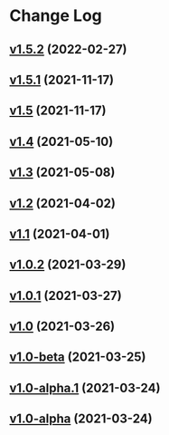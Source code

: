 # Change Log

## [v1.5.2](https://github.com/thewizardplusplus/go-exercises-backend/tree/v1.5.2) (2022-02-27)

## [v1.5.1](https://github.com/thewizardplusplus/go-exercises-backend/tree/v1.5.1) (2021-11-17)

## [v1.5](https://github.com/thewizardplusplus/go-exercises-backend/tree/v1.5) (2021-11-17)

## [v1.4](https://github.com/thewizardplusplus/go-exercises-backend/tree/v1.4) (2021-05-10)

## [v1.3](https://github.com/thewizardplusplus/go-exercises-backend/tree/v1.3) (2021-05-08)

## [v1.2](https://github.com/thewizardplusplus/go-exercises-backend/tree/v1.2) (2021-04-02)

## [v1.1](https://github.com/thewizardplusplus/go-exercises-backend/tree/v1.1) (2021-04-01)

## [v1.0.2](https://github.com/thewizardplusplus/go-exercises-backend/tree/v1.0.2) (2021-03-29)

## [v1.0.1](https://github.com/thewizardplusplus/go-exercises-backend/tree/v1.0.1) (2021-03-27)

## [v1.0](https://github.com/thewizardplusplus/go-exercises-backend/tree/v1.0) (2021-03-26)

## [v1.0-beta](https://github.com/thewizardplusplus/go-exercises-backend/tree/v1.0-beta) (2021-03-25)

## [v1.0-alpha.1](https://github.com/thewizardplusplus/go-exercises-backend/tree/v1.0-alpha.1) (2021-03-24)

## [v1.0-alpha](https://github.com/thewizardplusplus/go-exercises-backend/tree/v1.0-alpha) (2021-03-24)
